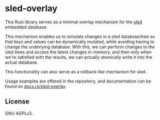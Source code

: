 sled-overlay
============

This Rust library serves as a minimal overlay mechanism for the
[sled](https://docs.rs/sled) embedded database.

This mechanism enables us to simulate changes in a sled database/tree
so that keys and values can be dynamically mutated, while avoiding
having to change the underlying database. With this, we can perform
changes to the sled trees and access the latest changes in-memory,
and then only when we're satisfied with the results, we can actually
atomically write it into the actual database.

This functionality can also serve as a rollback-like mechanism
for sled.

Usage examples are offered in the repository, and documentation can
be found on [docs.rs/sled-overlay](https://docs.rs/sled-overlay).


## License

GNU AGPLv3.
